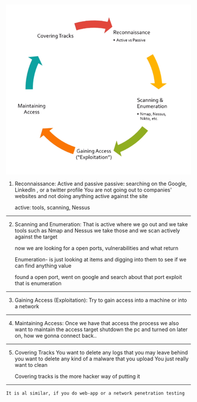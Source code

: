 ![](images/01-The-Ethical-Hacker-Methodology.png)

1. Reconnaissance:
	Active and passive
	passive: searching on the Google, LinkedIn , or a twitter profile
	You are not going out to companies' websites and not doing anything active against the site

	active: tools, scanning, Nessus

---
2. Scanning and Enumeration:
	That is active where we go out and we take tools such as Nmap and Nessus
	we take those and we scan actively against the target

	now we are looking for a open ports, vulnerabilities and what return 

	Enumeration- is just looking at items and digging into them to see if we can find anything value

	found a open port, went on google and search about that port exploit
	that is enumeration

---
3. Gaining Access (Exploitation):
	Try to gain access into a machine or into a network 
---
4. Maintaining Access: 
	Once we have that access the process
	we also want to maintain the access
	target shutdown the pc and turned on later on, how we gonna connect back..

---
5. Covering Tracks
	You want to delete any logs that you may leave behind 
	you want to delete any kind of a malware that you upload
	You just really want to clean

	Covering tracks is the more hacker way of putting it

---
	It is al similar, if you do web-app or a network penetration testing
